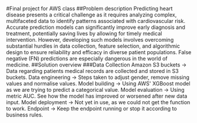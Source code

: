 #Final project for AWS class
##Problem description 
Predicting heart disease presents a critical challenge as it requires analyzing complex, multifaceted data to identify patterns associated with cardiovascular risk. 
Accurate prediction models can significantly improve early diagnosis and treatment, potentially saving lives by allowing for timely medical intervention. 
However, developing such models involves overcoming substantial hurdles in data collection, feature selection, and algorithmic design to ensure reliability and efficacy in diverse patient populations.
False negative (FN) predictions are especially dangerous in the world of medicine. 
##Solution overview
###Data Collection
Amazon S3 buckets -> Data regarding patients medical records are collected and stored in S3 buckets.
Data engineering -> Steps taken to adjust gender, remove missing values and normalise values.
Model building -> Using AWS' XGBoost model as we are trying to predict a categorical value.
Model evaluation -> Using metric AUC. See how the model has improved or worsened after new data input. 
Model deployment -> Not yet in use, as we could not get the function to work.
Endpoint -> Keep the endpoint running or stop it according to business rules.
